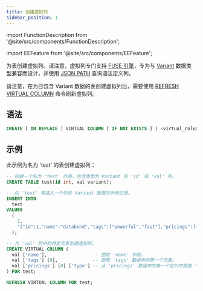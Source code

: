 ```yaml
---
title: 创建虚拟列
sidebar_position: 1
---
```


import FunctionDescription from '@site/src/components/FunctionDescription';

<FunctionDescription description="引入或更新版本：v1.2.339"/>

import EEFeature from '@site/src/components/EEFeature';

<EEFeature featureName='虚拟列'/>

为表创建虚拟列。请注意，虚拟列专门支持 [FUSE 引擎](../../../00-sql-reference/30-table-engines/00-fuse.md)，专为与 [Variant](../../../00-sql-reference/10-data-types/43-data-type-variant.md) 数据类型兼容而设计，并使用 [JSON PATH](../../20-query-syntax/20-query-json-path.md) 查询语法定义列。

请注意，在为已包含 Variant 数据的表创建虚拟列后，需要使用 [REFRESH VIRTUAL COLUMN](refresh-virtual-column.md) 命令刷新虚拟列。

## 语法

```sql
CREATE [ OR REPLACE ] VIRTUAL COLUMN [ IF NOT EXISTS ] ( <virtual_column_1>, <virtual_column_2>, ... ) FOR <table>
```

## 示例

此示例为名为 'test' 的表创建虚拟列：

```sql
-- 创建一个名为 'test' 的表，包含类型为 Variant 的 'id' 和 'val' 列。
CREATE TABLE test(id int, val variant);

-- 向 'test' 表插入一个包含 Variant 数据的示例记录。
INSERT INTO
  test
VALUES
  (
    1,
    '{"id":1,"name":"databend","tags":["powerful","fast"],"pricings":[{"type":"Standard","price":"Pay as you go"},{"type":"Enterprise","price":"Custom"}]}'
  );

-- 为 'val' 列中的特定元素创建虚拟列。
CREATE VIRTUAL COLUMN (
  val ['name'],                 -- 提取 'name' 字段。
  val ['tags'] [0],             -- 提取 'tags' 数组中的第一个元素。
  val ['pricings'] [0] ['type'] -- 从 'pricings' 数组中的第一个定价中提取 'type' 字段。
) FOR test;

REFRESH VIRTUAL COLUMN FOR test;
```